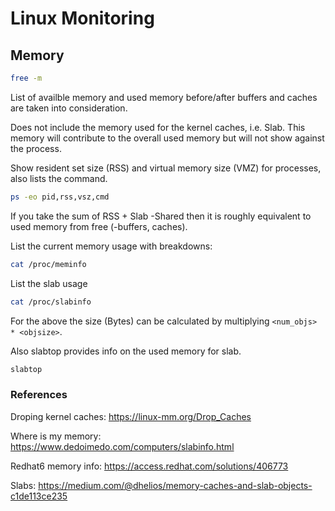 # Linux Monitoring

## Memory

```bash
free -m
```

List of availble memory and used memory before/after buffers and caches are taken into consideration.

Does not include the memory used for the kernel caches, i.e. Slab.  This memory will contribute to the overall used memory but will not show against the process.

Show resident set size (RSS) and virtual  memory size (VMZ) for processes, also lists the command.

```bash
ps -eo pid,rss,vsz,cmd
```

If you take the sum of RSS + Slab -Shared then it is roughly equivalent to used memory from free (-buffers, caches).

List the current memory usage with breakdowns:

```bash
cat /proc/meminfo
```

List the slab usage

```bash
cat /proc/slabinfo
```

For the above the size (Bytes) can be calculated by multiplying `<num_objs> * <objsize>`.

Also slabtop provides info on the used memory for slab.

```bash
slabtop
```

### References

Droping kernel caches: <https://linux-mm.org/Drop_Caches>

Where is my memory: <https://www.dedoimedo.com/computers/slabinfo.html>

Redhat6 memory info: <https://access.redhat.com/solutions/406773>

Slabs: <https://medium.com/@dhelios/memory-caches-and-slab-objects-c1de113ce235>
